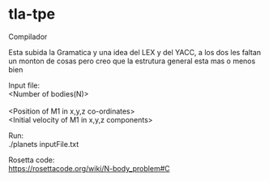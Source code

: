 # tla-tpe

Compilador <br>

Esta subida la Gramatica y una idea del LEX y del YACC, a los dos les faltan un monton de cosas pero creo que la estrutura general esta mas o menos bien <br>

Input file: <br>
<Gravitational Constant> <Number of bodies(N)> <Time step> <br>
<Mass of M1> <br>
<Position of M1 in x,y,z co-ordinates> <br>
<Initial velocity of M1 in x,y,z components> <br>
  
  
Run:<br>
./planets inputFile.txt <br>

Rosetta code: <br>
https://rosettacode.org/wiki/N-body_problem#C <br>

